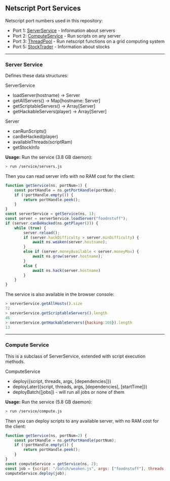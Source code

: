## Netscript Port Services

Netscript port numbers used in this repository:

- Port 1: [ServerService](#Server_Service) - Information about servers
- Port 2: [ComputeService](#Compute_Service) - Run scripts on any server
- Port 3: [ThreadPool](../hive/) - Run netscript functions on a grid computing system
- Port 5: [StockTrader](../stocks/trader.js) - Information about stocks

---

### Server Service

Defines these data structures:

ServerService
- loadServer(hostname) -> Server
- getAllServers() -> Map[hostname: Server]
- getScriptableServers() -> Array[Server]
- getHackableServers(player) -> Array[Server]

Server
- canRunScripts()
- canBeHacked(player)
- availableThreads(scriptRam)
- getStockInfo

**Usage:** Run the service (3.8 GB daemon):

```bash
> run /service/servers.js
```

Then you can read server info with no RAM cost for the client:

```javascript
function getService(ns, portNum=1) {
    const portHandle = ns.getPortHandle(portNum);
    if (!portHandle.empty()) {
        return portHandle.peek();
    }
}
const serverService = getService(ns, 1);
const server = serverService.loadServer("foodnstuff");
if (server.canBeHacked(ns.getPlayer())) {
    while (true) {
        server.reload();
        if (server.hackDifficulty > server.minDifficulty) {
            await ns.weaken(server.hostname);
        }
        else if (server.moneyAvailable < server.moneyMax) {
            await ns.grow(server.hostname);
        }
        else {
            await ns.hack(server.hostname)
        }
    }
}
```

The service is also available in the browser console:
```javascript
> serverService.getAllHosts().size
72
> serverService.getScriptableServers().length
46
> serverService.getHackableServers({hacking:166}).length
13
```

---

### Compute Service

This is a subclass of ServerService, extended with script execution methods.

ComputeService
- deploy({script, threads, args, [dependencies]})
- deployLater({script, threads, args, [dependencies], [startTime]})
- deployBatch([jobs]) - will run all jobs or none of them

**Usage:** Run the service (5.8 GB daemon):

```bash
> run /service/compute.js
```

Then you can deploy scripts to any available server, with no RAM cost for the client:

```javascript
function getService(ns, portNum=2) {
    const portHandle = ns.getPortHandle(portNum);
    if (!portHandle.empty()) {
        return portHandle.peek();
    }
}
const computeService = getService(ns, 2);
const job = {script: "/batch/weaken.js", args: ["foodnstuff"], threads: 100})
computeService.deploy(job);
```
